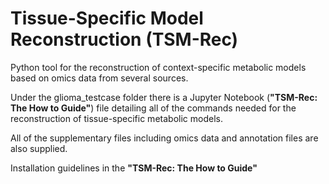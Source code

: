 # Tissue-Specific Model Reconstruction (TSM-Rec)
Python tool for the reconstruction of context-specific metabolic models based on omics data from several sources.

Under the glioma_testcase folder there is a Jupyter Notebook (**"TSM-Rec: The How to Guide"**) file detailing all of the commands needed for the reconstruction of tissue-specific metabolic models.

All of the supplementary files including omics data and annotation files are also supplied.


Installation guidelines in the **"TSM-Rec: The How to Guide"**

